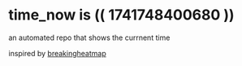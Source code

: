 # time_now is (( 1741748400680 ))

an automated repo that shows the currnent time

inspired by [breakingheatmap](https://github.com/breakingheatmap/breakingheatmap)